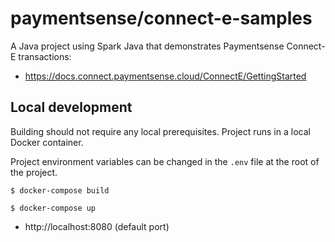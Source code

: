 # paymentsense/connect-e-samples

A Java project using Spark Java that demonstrates Paymentsense Connect-E transactions: 
- https://docs.connect.paymentsense.cloud/ConnectE/GettingStarted

## Local development
Building should not require any local prerequisites.  Project runs in a local Docker container.

Project environment variables can be changed in the `.env` file at the root of the project.

```
$ docker-compose build
```

```
$ docker-compose up
```

- http://localhost:8080 (default port)
